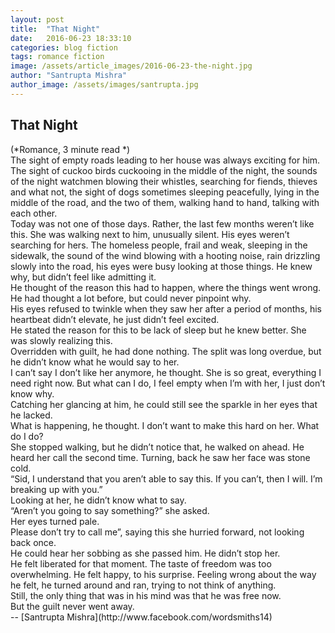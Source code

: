 ```yaml
---
layout: post
title:  "That Night"
date:   2016-06-23 18:33:10
categories: blog fiction
tags: romance fiction
image: /assets/article_images/2016-06-23-the-night.jpg
author: "Santrupta Mishra"
author_image: /assets/images/santrupta.jpg
---
```

<h2>That Night</h2> 
(*Romance, 3 minute read *) <br>
The sight of empty roads leading to her house was always exciting for him. The sight of cuckoo birds cuckooing in the middle of the night, the sounds of the night watchmen blowing their whistles, searching for fiends, thieves and what not, the sight of dogs sometimes sleeping peacefully, lying in the middle of the road, and the two of them, walking hand to hand, talking with each other.<br>
Today was not one of those days. Rather, the last few months weren’t like this. She was walking next to him, unusually silent. His eyes weren’t searching for hers. The homeless people, frail and weak, sleeping in the sidewalk, the sound of the wind blowing with a hooting noise, rain drizzling slowly into the road, his eyes were busy looking at those things. He knew why, but didn’t feel like admitting it.<br>
He thought of the reason this had to happen, where the things went wrong. He had thought a lot before, but could never pinpoint why.<br> 
His eyes refused to twinkle when they saw her after a period of months, his heartbeat didn’t elevate, he just didn’t feel excited. <br>
He stated the reason for this to be lack of sleep but he knew better. She was slowly realizing this.<br>
Overridden with guilt, he had done nothing. The split was long overdue, but he didn’t know what he would say to her. <br>
I can’t say I don’t like her anymore, he thought. She is so great, everything I need right now. But what can I do, I feel empty when I’m with her, I just don’t know why. <br>
Catching her glancing at him, he could still see the sparkle in her eyes that he lacked. <br>
What is happening, he thought. I don’t want to make this hard on her. What do I do? <br>
She stopped walking, but he didn’t notice that, he walked on ahead. 
He heard her call the second time. Turning, back he saw her face was stone cold. <br>
“Sid, I understand that you aren’t able to say this. If you can’t, then I will. I’m breaking up with you.”<br>
Looking at her, he didn’t know what to say.<br> 
“Aren’t you going to say something?” she asked.<br> 
Her eyes turned pale. <br>
Please don’t try to call me”, saying this she hurried forward, not looking back once.<br>
He could hear her sobbing as she passed him. He didn’t stop her. <br>
He felt liberated for that moment. The taste of freedom was too overwhelming. He felt happy, to his surprise. Feeling wrong about the way he felt, he turned around and ran, trying to not think of anything. <br>
Still, the only thing that was in his mind was that he was free now.<br>
But the guilt never went away.<br>
-- [Santrupta Mishra](http://www.facebook.com/wordsmiths14)